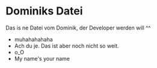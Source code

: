 # Dominiks Datei
Das is ne Datei vom Dominik, der Developer werden will ^^
- muhahahahaha
- Ach du je. Das ist aber noch nicht so weit.
- o_O
- My name's your name
